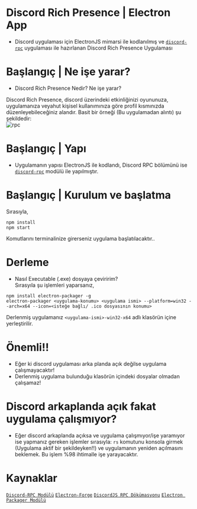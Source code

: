 # Discord Rich Presence | Electron App
- Discord uygulaması için ElectronJS mimarsi ile kodlanılmış ve [`discord-rpc`](https://www.npmjs.com/package/discord-rpc) uygulaması ile hazırlanan Discord Rich Presence Uygulaması

# Başlangıç | Ne işe yarar?
- Discord Rich Presence Nedir? Ne işe yarar?

Discord Rich Presence, discord üzerindeki etkinliğinizi oyununuza, uygulamanıza veyahut kişisel kullanımınıza göre profil kısmınızda düzenleyebileceğiniz alandır.
Basit bir örneği (Bu uygulamadan alıntı) şu şekildedir:<br>
![rpc](https://user-images.githubusercontent.com/77791070/151699180-ad69ca2c-006a-4076-90d5-d3aabe6117f5.PNG)

# Başlangıç | Yapı
- Uygulamanın yapısı ElectronJS ile kodlandı, Discord RPC bölümünü ise [`discord-rpc`](https://www.npmjs.com/package/discord-rpc) modülü ile yapılmıştır.

# Başlangıç | Kurulum ve başlatma
Sırasıyla,
```
npm install
npm start
```
Komutlarını terminalinize girerseniz uygulama başlatılacaktır..

# Derleme
- Nasıl Executable (.exe) dosyaya çeviririm?<br>
Sırasyıla şu işlemleri yaparsanız,
```
npm install electron-packager -g
electron-packager <uygulama-konumu> <uygulama ismi> --platform=win32 --arch=x64 --icon=<isteğe bağlı/ .ico dosyasının konumu>
```
 Derlenmiş uygulamanız `<uygulama-ismi>-win32-x64` adlı klasörün içine yerleştirilir.

# Önemli!!
- Eğer ki discord uygulaması arka planda açık değilse uygulama çalışmayacaktır!
- Derlenmiş uygulama bulunduğu klasörün içindeki dosyalar olmadan çalışamaz!
  
# Discord arkaplanda açık fakat uygulama çalışmıyor?
- Eğer discord arkaplanda açıksa ve uygulama çalışmıyor/işe yaramıyor ise yapmanız gereken işlemler sırasıyla:
`rs` komutunu konsola girmek (Uygulama aktif bir şekildeyken!!) ve uygulamanın yeniden açılmasını beklemek. Bu işlem %98 ihtimalle işe yarayacaktır.


# Kaynaklar

[`Discord-RPC Modülü`](https://www.npmjs.com/package/discord-rpc)
[`Electron-Forge`](https://github.com/electron-userland/electron-forge)
[`DiscordJS RPC Dökümasyonu`](https://discord.js.org/#/docs/rpc/master/general/welcome)
[`Electron Packager Modülü`](https://www.npmjs.com/package/electron-packager)
